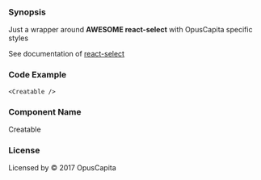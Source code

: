 ### Synopsis

Just a wrapper around **AWESOME react-select** with OpusCapita specific styles

See documentation of [react-select](https://github.com/JedWatson/react-select)

### Code Example

```
<Creatable />
```

### Component Name

Creatable

### License

Licensed by © 2017 OpusCapita

